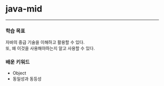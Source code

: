 # java-mid  

---

### 학습 목표
자바의 중급 기술을 이해하고 활용할 수 있다.  
또, 왜 이것을 사용해야하는지 알고 사용할 수 있다.  

### 배운 키워드
- Object
- 동일성과 동등성